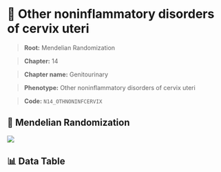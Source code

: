 # 🧪 Other noninflammatory disorders of cervix uteri

> **Root:** Mendelian Randomization

> **Chapter:** 14  

> **Chapter name:** Genitourinary

> **Phenotype:** Other noninflammatory disorders of cervix uteri  

> **Code:** `N14_OTHNONINFCERVIX`

## 🧬 Mendelian Randomization  

<img src="/MR/Figures/Forward/N14_OTHNONINFCERVIX.png"/>

## 📊 Data Table

<CsvTableMRF src="/MR_Data/Forward/N14_OTHNONINFCERVIX.csv"/>
